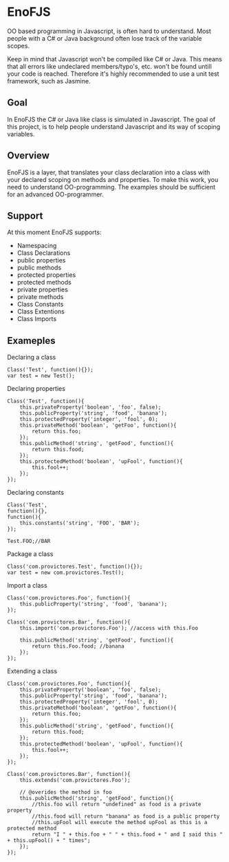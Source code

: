 EnoFJS
======
OO based programming in Javascript, is often hard to understand. 
Most people with a C# or Java background often lose track of the 
variable scopes. 

Keep in mind that Javascript won't be compiled like C# or Java. 
This means that all errors like undeclared members/typo's, etc. 
won't be found untill your code is reached. Therefore it's highly
recommended to use a unit test framework, such as Jasmine.

Goal
----
In EnoFJS the C# or Java like class is simulated in Javascript.
The goal of this project, is to help people understand Javascript 
and its way of scoping variables. 

Overview
--------
EnoFJS is a layer, that translates your class declaration into
a class with your declared scoping on methods and properties. To 
make this work, you need to understand OO-programming. The examples 
should be sufficient for an advanced OO-programmer.

Support
-------
At this moment EnoFJS supports:
 * Namespacing
 * Class Declarations
 * public properties
 * public methods
 * protected properties
 * protected methods
 * private properties
 * private methods
 * Class Constants
 * Class Extentions
 * Class Imports

Exameples
--------
Declaring a class

    Class('Test', function(){});
    var test = new Test();
    
Declaring properties

    Class('Test', function(){
        this.privateProperty('boolean', 'foo', false);
        this.publicProperty('string', 'food', 'banana');
        this.protectedProperty('integer', 'fool', 0);
        this.privateMethod('boolean', 'getFoo', function(){
            return this.foo;
        });
        this.publicMethod('string', 'getFood', function(){
            return this.food;
        });
        this.protectedMethod('boolean', 'upFool', function(){
            this.fool++;
        });
    });
    
Declaring constants

    Class('Test', 
    function(){}, 
    function(){
        this.constants('string', 'FOO', 'BAR');
    });
    
    Test.FOO;//BAR

Package a class

    Class('com.provictores.Test', function(){});
    var test = new com.provictores.Test();
    
Import a class

    Class('com.provictores.Foo', function(){
        this.publicProperty('string', 'food', 'banana');
    });
    
    Class('com.provictores.Bar', function(){
        this.import('com.provictores.Foo'); //access with this.Foo
        
        this.publicMethod('string', 'getFood', function(){
            return this.Foo.food; //banana
        });
    });

Extending a class

    Class('com.provictores.Foo', function(){
        this.privateProperty('boolean', 'foo', false);
        this.publicProperty('string', 'food', 'banana');
        this.protectedProperty('integer', 'fool', 0);
        this.privateMethod('boolean', 'getFoo', function(){
            return this.foo;
        });
        this.publicMethod('string', 'getFood', function(){
            return this.food;
        });
        this.protectedMethod('boolean', 'upFool', function(){
            this.fool++;
        });
    });
    
    Class('com.provictores.Bar', function(){
        this.extends('com.provictores.Foo'); 
        
        // @overides the method in foo
        this.publicMethod('string', 'getFood', function(){
            //this.foo will return "undefined" as food is a private property
            //this.food will return "banana" as food is a public property
            //this.upFool will execute the method upFool as this is a protected method
            return "I " + this.foo + " " + this.food + " and I said this " + this.upFool() + " times";
        });
    });
